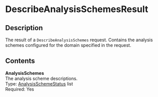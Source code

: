 # DescribeAnalysisSchemesResult<a name="API_DescribeAnalysisSchemesResult"></a>

## Description<a name="API_DescribeAnalysisSchemesResult_Description"></a>

The result of a `DescribeAnalysisSchemes` request\. Contains the analysis schemes configured for the domain specified in the request\.

## Contents<a name="API_DescribeAnalysisSchemesResult_Contents"></a>

 **AnalysisSchemes**   
The analysis scheme descriptions\.  
Type: [AnalysisSchemeStatus](API_AnalysisSchemeStatus.md) list   
 Required: Yes 